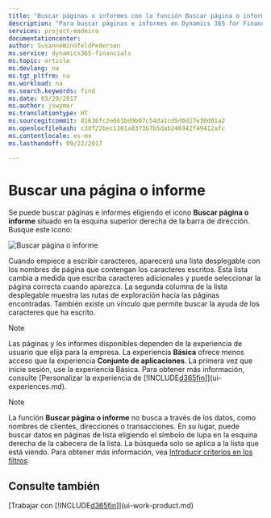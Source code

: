 ```yaml
---
title: "Buscar páginas o informes con la función Buscar página o informe | Documentos de Microsoft"
description: "Para buscar páginas e informes en Dynamics 365 for Financials, puede usar la característica Buscar página o informe."
services: project-madeira
documentationcenter: 
author: SusanneWindfeldPedersen
ms.service: dynamics365-financials
ms.topic: article
ms.devlang: na
ms.tgt_pltfrm: na
ms.workload: na
ms.search.keywords: find
ms.date: 03/29/2017
ms.author: jswymer
ms.translationtype: HT
ms.sourcegitcommit: 81636fc2e661bd9b07c54da1cd5d0d27e30d01a2
ms.openlocfilehash: c38f22bec1101a8373b7b5dab246942f49412afc
ms.contentlocale: es-mx
ms.lasthandoff: 09/22/2017

---
```

# <a name="searching-for-a-page-or-report"></a>Buscar una página o informe
Se puede buscar páginas e informes eligiendo el icono **Buscar página o informe** situado en la esquina superior derecha de la barra de dirección. Busque este icono:

![Buscar página o informe](media/ui-search/search.png "Buscar página o informe")

Cuando empiece a escribir caracteres, aparecerá una lista desplegable con los nombres de página que contengan los caracteres escritos. Esta lista cambia a medida que escriba caracteres adicionales y puede seleccionar la página correcta cuando aparezca. La segunda columna de la lista desplegable muestra las rutas de exploración hacia las páginas encontradas. También existe un vínculo que permite buscar la ayuda de los caracteres que ha escrito.

> [!NOTE]  
>   Las páginas y los informes disponibles dependen de la experiencia de usuario que elija para la empresa. La experiencia **Básica** ofrece menos acceso que la experiencia **Conjunto de aplicaciones**. La primera vez que inicie sesión, use la experiencia Básica. Para obtener más información, consulte [Personalizar la experiencia de [!INCLUDE[d365fin](includes/d365fin_long_md.md)]](ui-experiences.md).

> [!NOTE]  
>   La función **Buscar página o informe** no busca a través de los datos, como nombres de clientes, direcciones o transacciones. En su lugar, puede buscar datos en páginas de lista eligiendo el símbolo de lupa en la esquina derecha de la cabecera de la lista. La búsqueda solo se aplica a la lista que está viendo. Para obtener más información, vea [Introducir criterios en los filtros](ui-enter-criteria-filters.md).

## <a name="see-also"></a>Consulte también
[Trabajar con [!INCLUDE[d365fin](includes/d365fin_md.md)]](ui-work-product.md)

